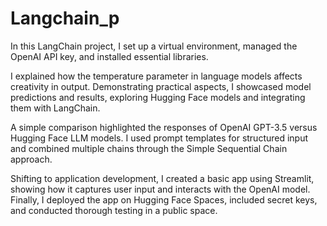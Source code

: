 # Langchain_p


In this LangChain project, I set up a virtual environment, managed the OpenAI API key, and installed essential libraries.

I explained how the temperature parameter in language models affects creativity in output. Demonstrating practical
aspects, I showcased model predictions and results, exploring Hugging Face models and integrating them with
LangChain. 

A simple comparison highlighted the responses of OpenAI GPT-3.5 versus Hugging Face LLM models. I
used prompt templates for structured input and combined multiple chains through the Simple Sequential Chain
approach. 

Shifting to application development, I created a basic app using Streamlit, showing how it captures user input
and interacts with the OpenAI model. Finally, I deployed the app on Hugging Face Spaces, included secret keys, and
conducted thorough testing in a public space.

